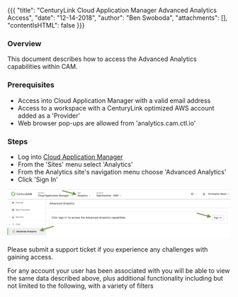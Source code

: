 {{{
  "title": "CenturyLink Cloud Application Manager Advanced Analytics Access",
  "date": "12-14-2018",
  "author": "Ben Swoboda",
  "attachments": [],
  "contentIsHTML": false
}}}

### Overview
This document describes how to access the Advanced Analytics capabilities within CAM.  

### Prerequisites
* Access into Cloud Application Manager with a valid email address
* Access to a workspace with a CenturyLink optimized AWS account added as a 'Provider'
* Web browser pop-ups are allowed from 'analytics.cam.ctl.io'

### Steps
*  Log into [Cloud Application Manager](https://cam.ctl.io)
*  From the 'Sites' menu select 'Analytics'
*  From the Analytics site's navigation menu choose 'Advanced Analytics'
*  Click 'Sign In'

![Advanced Analytics Screenshot](../../images/AdvancedAnalyticsScreenshot.png)

Please submit a support ticket if you experience any challenges with gaining access.

For any account your user has been associated with you will be able to view the same data described above, plus additional functionality including but not limited to the following, with a variety of filters
